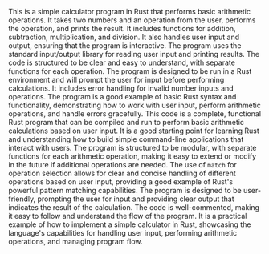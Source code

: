 This is a simple calculator program in Rust that performs basic arithmetic operations.
It takes two numbers and an operation from the user, performs the operation, and prints the result.
It includes functions for addition, subtraction, multiplication, and division.
It also handles user input and output, ensuring that the program is interactive.
The program uses the standard input/output library for reading user input and printing results.
The code is structured to be clear and easy to understand, with separate functions for each operation.
The program is designed to be run in a Rust environment and will prompt the user for input
before performing calculations. It includes error handling for invalid number inputs and operations.
The program is a good example of basic Rust syntax and functionality, demonstrating how to work with
user input, perform arithmetic operations, and handle errors gracefully.
This code is a complete, functional Rust program that can be compiled and run to perform basic
arithmetic calculations based on user input.
It is a good starting point for learning Rust and understanding how to build simple command-line applications
that interact with users.
The program is structured to be modular, with separate functions for each arithmetic operation,
making it easy to extend or modify in the future if additional operations are needed.
The use of `match` for operation selection allows for clear and concise handling of different operations
based on user input, providing a good example of Rust's powerful pattern matching capabilities.
The program is designed to be user-friendly, prompting the user for input and providing clear output
that indicates the result of the calculation.
The code is well-commented, making it easy to follow and understand the flow of the program.
It is a practical example of how to implement a simple calculator in Rust, showcasing the language's
capabilities for handling user input, performing arithmetic operations, and managing program flow.
